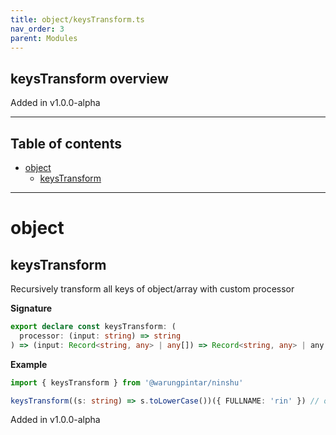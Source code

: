 ```yaml
---
title: object/keysTransform.ts
nav_order: 3
parent: Modules
---
```


## keysTransform overview

Added in v1.0.0-alpha

---

<h2 class="text-delta">Table of contents</h2>

- [object](#object)
  - [keysTransform](#keystransform)

---

# object

## keysTransform

Recursively transform all keys of object/array with custom processor

**Signature**

```ts
export declare const keysTransform: (
  processor: (input: string) => string
) => (input: Record<string, any> | any[]) => Record<string, any> | any[]
```

**Example**

```ts
import { keysTransform } from '@warungpintar/ninshu'

keysTransform((s: string) => s.toLowerCase())({ FULLNAME: 'rin' }) // output: {fullname: 'rin'}
```

Added in v1.0.0-alpha
